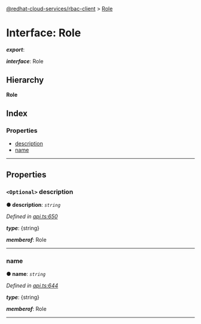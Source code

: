 [@redhat-cloud-services/rbac-client](../README.md) > [Role](../interfaces/role.md)

# Interface: Role

*__export__*: 

*__interface__*: Role

## Hierarchy

**Role**

## Index

### Properties

* [description](role.md#description)
* [name](role.md#name)

---

## Properties

<a id="description"></a>

### `<Optional>` description

**● description**: *`string`*

*Defined in [api.ts:650](https://github.com/RedHatInsights/javascript-clients/blob/master/packages/rbac/api.ts#L650)*

*__type__*: {string}

*__memberof__*: Role

___
<a id="name"></a>

###  name

**● name**: *`string`*

*Defined in [api.ts:644](https://github.com/RedHatInsights/javascript-clients/blob/master/packages/rbac/api.ts#L644)*

*__type__*: {string}

*__memberof__*: Role

___

